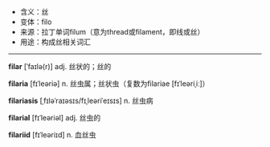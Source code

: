 - <span class="definition">含义：丝</span>
- <span class="definition">变体：filo</span>
- <span class="definition">来源：拉丁单词filum（意为thread或filament，即线或丝）</span>
- <span class="definition">用途：构成丝相关词汇</span>

---

<span class="vocabulary">**filar**</span> [ˈfaɪlə(r)] adj. 丝状的；丝的  

<span class="vocabulary">**filaria**</span> [fɪˈleəriə] n. 丝虫属；丝状虫（复数为filariae [fɪˈleəriˌiː]）

<span class="vocabulary">**filariasis**</span> [ˌfɪləˈraɪəsɪs/fɪˌleəriˈeɪsɪs] n. 丝虫病

<span class="vocabulary">**filarial**</span> [fɪˈleəriəl] adj. 丝虫的

<span class="vocabulary">**filariid**</span> [fɪˈleəriɪd] n. 血丝虫

